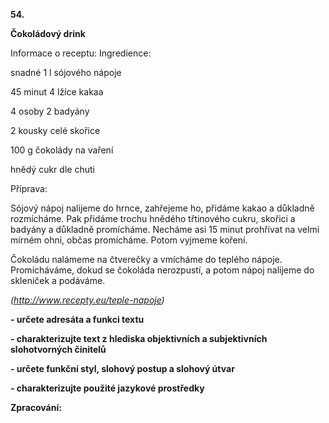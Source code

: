 **54.**

**Čokoládový drink**

Informace o receptu: Ingredience:

snadné 1 l sójového nápoje

45 minut 4 lžíce kakaa

4 osoby 2 badyány

2 kousky celé skořice

100 g čokolády na vaření

hnědý cukr dle chuti

Příprava:

Sójový nápoj nalijeme do hrnce, zahřejeme ho, přidáme kakao a důkladně rozmícháme. Pak přidáme trochu hnědého třtinového cukru, skořici a badyány a důkladně promícháme. Necháme asi 15 minut prohřívat na velmi mírném ohni, občas promícháme. Potom vyjmeme koření.

Čokoládu nalámeme na čtverečky a vmícháme do teplého nápoje. Promícháváme, dokud se čokoláda nerozpustí, a potom nápoj nalijeme do skleniček a podáváme.

_(http://www.recepty.eu/teple-napoje)_

**- určete adresáta a funkci textu**

**- charakterizujte text z hlediska objektivních a subjektivních slohotvorných činitelů**

**- určete funkční styl, slohový postup a slohový útvar**

**- charakterizujte použité jazykové prostředky**

**Zpracování:**


